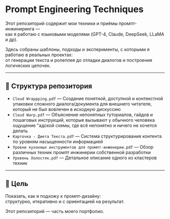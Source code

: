 # Prompt Engineering Techniques

Этот репозиторий содержит мои техники и приёмы промпт-инжиниринга —  
как я работаю с языковыми моделями (GPT-4, Claude, DeepSeek, LLaMA и др).

Здесь собраны шаблоны, подходы и эксперименты, с которыми я работаю в реальных проектах:  
от генерации текста и ролеплея до отладки диалогов и построения логических цепочек.

---

## 📂 Структура репозитория

- `Cloud Wrappping.pdf` — Создание понятной, доступной и контекстной упаковки сложного диалога/документа для внешнего читателя, который не был вовлечен в исходную дискуссию 
- `Cloud Warp.pdf` — Объяснение непонятных туториалов, гайдов и пошаговых инструкций, которые вызывают у обычного человека ощущение "адской схемы, где всё непонятно и ничего не хочется делать 
- `Карточка - Диета Текста.pdf` — Система структурирования контента по уровням насыщенности информацией
- `Уровни кухонных инструментов для промпт-инженерии.pdf` — Обзор различных техник промпт инжинерии собственной разработки
- `Уровень Холостяк.pdf` — Детальное описание одного из кластеров техник

---

## 📌 Цель

Показать, как я подхожу к промпт-дизайну:  
структурно, итеративно и с ориентацией на результат.

Этот репозиторий — часть моего портфолио.
